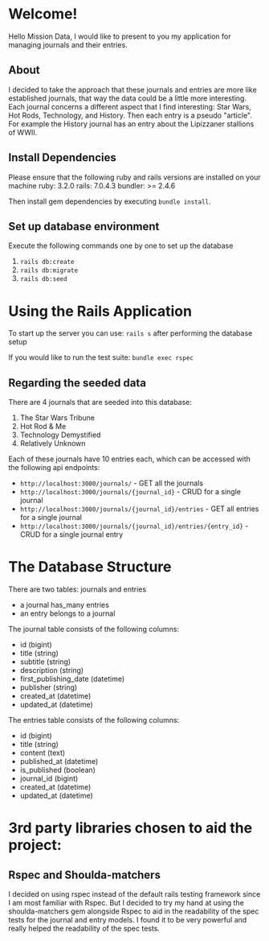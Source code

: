# Welcome!

Hello Mission Data, I would like to present to you my application for managing journals and their entries.

## About

I decided to take the approach that these journals and entries are more like established journals, that way the data could be a little more interesting. Each journal concerns a different aspect that I find interesting: Star Wars, Hot Rods, Technology, and History. Then each entry is a pseudo "article". For example the History journal has an entry about the Lipizzaner stallions of WWII.


## Install Dependencies

Please ensure that the following ruby and rails versions are installed on your machine
ruby: 3.2.0
rails: 7.0.4.3
bundler: >= 2.4.6

Then install gem dependencies by executing `bundle install`.

## Set up database environment
Execute the following commands one by one to set up the database
1. `rails db:create`
2. `rails db:migrate`
3. `rails db:seed`

# Using the Rails Application

To start up the server you can use: `rails s` after performing the database setup

If you would like to run the test suite: `bundle exec rspec`

## Regarding the seeded data

There are 4 journals that are seeded into this database:
1. The Star Wars Tribune
2. Hot Rod & Me
3. Technology Demystified
4. Relatively Unknown

Each of these journals have 10 entries each, which can be accessed with the following api endpoints:
- `http://localhost:3000/journals/` - GET all the journals
- `http://localhost:3000/journals/{journal_id}` - CRUD for a single journal
- `http://localhost:3000/journals/{journal_id}/entries` - GET all entries for a single journal 
- `http://localhost:3000/journals/{journal_id}/entries/{entry_id}` - CRUD for a single journal entry

# The Database Structure

There are two tables: journals and entries
- a journal has_many entries
- an entry belongs to a journal

The journal table consists of the following columns:
- id (bigint)
- title (string)
- subtitle (string)
- description (string)
- first_publishing_date (datetime)
- publisher (string)
- created_at (datetime)
- updated_at (datetime)

The entries table consists of the following columns:
- id (bigint)
- title (string)
- content (text)
- published_at (datetime)
- is_published (boolean)
- journal_id (bigint)
- created_at (datetime)
- updated_at (datetime)

# 3rd party libraries chosen to aid the project:
## Rspec and Shoulda-matchers
I decided on using rspec instead of the default rails testing framework since I am most familiar with Rspec. But I decided to try my hand at using the shoulda-matchers gem alongside Rspec to aid in the readability of the spec tests for the journal and entry models. I found it to be very powerful and really helped the readability of the spec tests.

